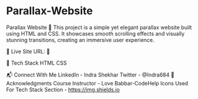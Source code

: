 # Parallax-Website
Parallax Website 🌟 This project is a simple yet elegant parallax website built using HTML and CSS. It showcases smooth scrolling effects and visually stunning transitions, creating an immersive user experience.

📌 Live Site URL:  🚀

📌 Tech Stack
HTML  CSS 

📬 Connect With Me
LinkedIn - Indra Shekhar
Twitter - @Indra684
📌 Acknowledgments
Course Instructor - Love Babbar-CodeHelp
Icons Used For Tech Stack Section - https://img.shields.io
